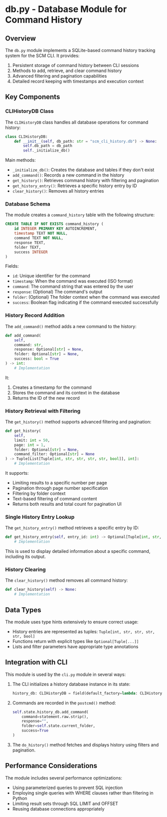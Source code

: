 # db.py - Database Module for Command History

## Overview

The `db.py` module implements a SQLite-based command history tracking system for the SCM CLI. It provides:

1. Persistent storage of command history between CLI sessions
2. Methods to add, retrieve, and clear command history
3. Advanced filtering and pagination capabilities
4. Detailed record keeping with timestamps and execution context

## Key Components

### CLIHistoryDB Class

The `CLIHistoryDB` class handles all database operations for command history:

```python
class CLIHistoryDB:
    def __init__(self, db_path: str = "scm_cli_history.db") -> None:
        self.db_path = db_path
        self._initialize_db()
```

Main methods:
- `_initialize_db()`: Creates the database and tables if they don't exist
- `add_command()`: Records a new command in the history
- `get_history()`: Retrieves command history with filtering and pagination
- `get_history_entry()`: Retrieves a specific history entry by ID
- `clear_history()`: Removes all history entries

### Database Schema

The module creates a `command_history` table with the following structure:

```sql
CREATE TABLE IF NOT EXISTS command_history (
    id INTEGER PRIMARY KEY AUTOINCREMENT,
    timestamp TEXT NOT NULL,
    command TEXT NOT NULL,
    response TEXT,
    folder TEXT,
    success INTEGER
)
```

Fields:
- `id`: Unique identifier for the command
- `timestamp`: When the command was executed (ISO format)
- `command`: The command string that was entered by the user
- `response`: (Optional) The command's output
- `folder`: (Optional) The folder context when the command was executed
- `success`: Boolean flag indicating if the command executed successfully

### History Record Addition

The `add_command()` method adds a new command to the history:

```python
def add_command(
    self, 
    command: str, 
    response: Optional[str] = None, 
    folder: Optional[str] = None,
    success: bool = True
) -> int:
    # Implementation
```

It:
1. Creates a timestamp for the command
2. Stores the command and its context in the database
3. Returns the ID of the new record

### History Retrieval with Filtering

The `get_history()` method supports advanced filtering and pagination:

```python
def get_history(
    self, 
    limit: int = 50,
    page: int = 1,
    folder: Optional[str] = None,
    command_filter: Optional[str] = None
) -> Tuple[List[Tuple[int, str, str, str, str, bool]], int]:
    # Implementation
```

It supports:
- Limiting results to a specific number per page
- Pagination through page number specification
- Filtering by folder context
- Text-based filtering of command content
- Returns both results and total count for pagination UI

### Single History Entry Lookup

The `get_history_entry()` method retrieves a specific entry by ID:

```python
def get_history_entry(self, entry_id: int) -> Optional[Tuple[int, str, str, str, str, bool]]:
    # Implementation
```

This is used to display detailed information about a specific command, including its output.

### History Clearing

The `clear_history()` method removes all command history:

```python
def clear_history(self) -> None:
    # Implementation
```

## Data Types

The module uses type hints extensively to ensure correct usage:

- History entries are represented as tuples: `Tuple[int, str, str, str, str, bool]`
- Functions return with explicit types like `Optional[Tuple[...]]`
- Lists and filter parameters have appropriate type annotations

## Integration with CLI

This module is used by the `cli.py` module in several ways:

1. The CLI initializes a history database instance in its state:
   ```python
   history_db: CLIHistoryDB = field(default_factory=lambda: CLIHistoryDB())
   ```

2. Commands are recorded in the `postcmd()` method:
   ```python
   self.state.history_db.add_command(
       command=statement.raw.strip(),
       response="",
       folder=self.state.current_folder,
       success=True
   )
   ```

3. The `do_history()` method fetches and displays history using filters and pagination.

## Performance Considerations

The module includes several performance optimizations:

- Using parameterized queries to prevent SQL injection
- Employing single queries with WHERE clauses rather than filtering in Python
- Limiting result sets through SQL LIMIT and OFFSET
- Reusing database connections appropriately